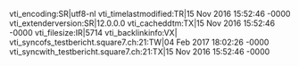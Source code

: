 vti_encoding:SR|utf8-nl
vti_timelastmodified:TR|15 Nov 2016 15:52:46 -0000
vti_extenderversion:SR|12.0.0.0
vti_cacheddtm:TX|15 Nov 2016 15:52:46 -0000
vti_filesize:IR|5714
vti_backlinkinfo:VX|
vti_syncofs_testbericht.square7.ch\:21:TW|04 Feb 2017 18:02:26 -0000
vti_syncwith_testbericht.square7.ch\:21:TX|15 Nov 2016 15:52:46 -0000
